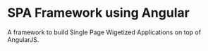 # SPA Framework using Angular

A framework to build Single Page Wigetized Applications on top of AngularJS.  

